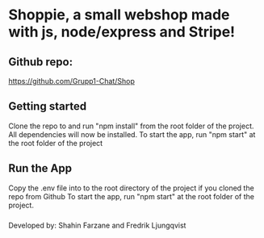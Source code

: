 # Shoppie, a small webshop made with js, node/express and Stripe!

## Github repo:
https://github.com/Grupp1-Chat/Shop

## Getting started
Clone the repo to and run "npm install" from the root folder of the project. All dependencies will now be installed. To start the app, run "npm start" at the root folder of the project

## Run the App
Copy the .env file into to the root directory of the project if you cloned the repo from Github
To start the app, run "npm start" at the root folder of the project.
###
Developed by: Shahin Farzane and Fredrik Ljungqvist